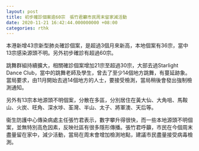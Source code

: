 ```yaml
---
layout: post
title: 初步確診個案逾60宗　張竹君籲市民周末留家減活動
date: 2020-11-21 16:42:44.000000000 +08:00
categories: rthk
---
```


本港新增43宗新型肺炎確診個案，是超過3個月來新高，本地個案有36宗，當中13宗感染源頭不明。另外初步確診有超過60宗。

跳舞群組持續擴大，相關確診個案增加21宗至超過30宗，大部去過Starlight Dance Club，當中的跳舞老師及學生，曾去了至少14個地方跳舞，有蔓延跡象。當局要求，由11月開始去過14個地方的人士，要接受檢測，當局稍後會發出強制檢測通知。

另外有13宗本地源頭不明個案，分散在多區，分別居住在黃大仙、大角咀、馬鞍山、火炭、旺角、深水埗、荃灣、半山、太子、將軍澳、天后等。

衞生防護中心傳染病處主任張竹君表示，數字攀升得很快，而一些本地源頭不明個案，並無特別高危因素，反映社區有很多隱形傳播。張竹君呼籲，市民在今個周末盡量留在家中，減少活動，當局在周末會增加檢測地點，建議市民盡量接受病毒檢測。
